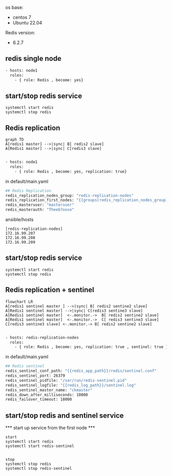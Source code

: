 



os base:
  - centos 7
  - Ubuntu 22.04

Redis version:
  - 6.2.7

## redis single node

```bash
- hosts: node1
  roles:
    - { role: Redis , become: yes}

```

## start/stop redis service
```
systemctl start redis
systemctl stop redis

```




## Redis replication

```mermaid
graph TD
A[redis1 master] -->|sync| B[ redis2 slave]
A[Redis1 master] -->|sync| C[redis3 slave]
```

```bash

- hosts: node1
  roles:
    - { role: Redis , become: yes, replication: true}

```

 in default/main.yaml
```bash
## Redis Replication
redis_replication_nodes_group: "redis-replication-nodes"
redis_replication_first_nodes: "{{groups[redis_replication_nodes_group][0]}}"
redis_masteruser: "masteruser"
redis_masterauth: "Theeb7oose" 
```

ansible/hosts

```
[redis-replication-nodes]
172.16.99.207 
172.16.99.208
172.16.99.209 
```

## start/stop redis service
```
systemctl start redis
systemctl stop redis

```



## Redis replication + sentinel

```mermaid
flowchart LR
A[redis1 sentinel master ] -->|sync| B[ redis2 sentine2 slave]
A[Redis1 sentinel master] -->|sync| C[redis3 sentine3 slave]
A[Redis1 sentinel master]  <-.monitor.->  B[ redis2 sentine2 slave]
A[Redis1 sentinel master]  <-.monitor.->  C[ redis3 sentine3 slave]
C[redis3 sentine3 slave] <-.monitor.-> B[ redis2 sentine2 slave]

```
```bash

- hosts: redis-replication-nodes
  roles:
    - { role: Redis , become: yes, replication: true , sentinel: true }

```
 in default/main.yaml
``` bash
## Redis sentinel 
redis_sentinel_conf_path: "{{redis_app_path}}/redis/sentinel.conf"
redis_sentinel_port: 26379
redis_sentinel_pidfile: "/var/run/redis-sentinel.pid"
redis_sentinel_logfile: "{{redis_log_path}}/sentinel.log"
redis_sentinel_master_name: "ckmaster"
redis_down_after_milliseconds: 10000
redis_failover_timeout: 18000
````


## start/stop redis and sentinel service 
*** start up  service from the first node ***
```
start
systemctl start redis
systemctl start redis-sentinel


stop 
systemctl stop redis
systemctl stop redis-sentinel
```
